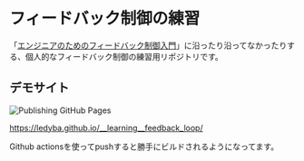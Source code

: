 # フィードバック制御の練習

「[エンジニアのためのフィードバック制御入門](https://www.oreilly.co.jp/books/9784873116846/)」に沿ったり沿ってなかったりする、個人的なフィードバック制御の練習用リポジトリです。

## デモサイト

![Publishing GitHub Pages](https://github.com/ledyba/__learning__feedback_loop/workflows/Publishing%20GitHub%20Pages/badge.svg)

https://ledyba.github.io/__learning__feedback_loop/

Github actionsを使ってpushすると勝手にビルドされるようになってます。
